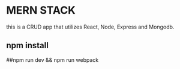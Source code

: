 # MERN STACK
this is a CRUD app that utilizes React, Node, Express and Mongodb.

## npm install

##npm run dev && npm run webpack

